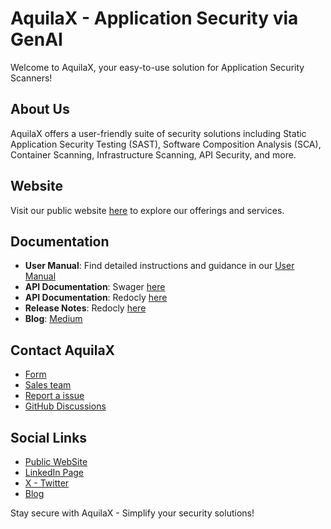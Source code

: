# AquilaX - Application Security via GenAI

Welcome to AquilaX, your easy-to-use solution for Application Security Scanners! 

## About Us
AquilaX offers a user-friendly suite of security solutions including Static Application Security Testing (SAST), Software Composition Analysis (SCA), Container Scanning, Infrastructure Scanning, API Security, and more.

## Website
Visit our public website [here](https://app.aquilax.io/) to explore our offerings and services.

## Documentation
- **User Manual**: Find detailed instructions and guidance in our [User Manual](https://aquilax.io/userManual/index.html)
- **API Documentation**: Swager [here](https://app.aquilax.io/redoc)
- **API Documentation**: Redocly [here](https://app.aquilax.io/redoc)
- **Release Notes**: Redocly [here](https://app.aquilax.io/release-notes)
- **Blog**: [Medium](https://aquilax-security.medium.com/)

## Contact AquilaX
- [Form](https://aquilax.io/contact-us.html)
- [Sales team](https://calendly.com/aquilax/30min)
- [Report a issue](https://uptime.betterstack.com/report/QK1Vyg2gkGYXXe8YDePQpuyX)
- [GitHub Discussions](https://github.com/orgs/AquilaX-Security/discussions)

## Social Links
- [Public WebSite](https://aquilax.io/)
- [LinkedIn Page](https://www.linkedin.com/company/aquilax-security/)
- [X - Twitter](https://twitter.com/AquilaXSecurity)
- [Blog](https://aquilax-security.medium.com/)


Stay secure with AquilaX - Simplify your security solutions!
